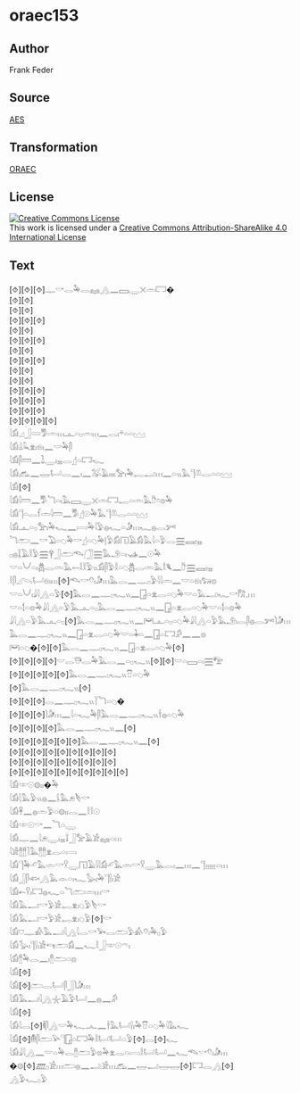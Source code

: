 # oraec153

## Author

Frank Feder

## Source

[AES](https://github.com/simondschweitzer/aes)

## Transformation

[ORAEC](https://oraec.github.io/)

## License

<a rel="license" href="http://creativecommons.org/licenses/by-sa/4.0/"><img alt="Creative Commons License" style="border-width:0" src="https://i.creativecommons.org/l/by-sa/4.0/88x31.png" /></a><br />This work is licensed under a <a rel="license" href="http://creativecommons.org/licenses/by-sa/4.0/">Creative Commons Attribution-ShareAlike 4.0 International License</a>

## Text

[⯑][⯑][⯑]𓊃𓎡𓂋𓅆𓂋𓈐𓂻𓈖𓈙𓇾𓏴𓏛𓉐�<br>
[⯑][⯑]<br>
[⯑][⯑]<br>
[⯑][⯑][⯑]<br>
[⯑][⯑]<br>
[⯑][⯑][⯑]<br>
[⯑][⯑]<br>
[⯑][⯑][⯑]<br>
[⯑][⯑]<br>
[⯑][⯑]<br>
[⯑][⯑][⯑]<br>
[⯑][⯑][⯑]<br>
[⯑][⯑][⯑]<br>
[⯑][⯑][⯑][⯑]<br>
𓇋𓀁𓈎𓃀𓄲𓀄𓏛𓏥𓊵𓏏𓊪𓏛𓏥𓈖𓂋𓏤𓍬𓏏𓏏𓈉<br>
𓇋𓀁𓏙𓆗𓁷𓏤𓁶𓏤𓈖𓎟𓅆𓋴<br>
𓇋𓀁𓋴𓏠𓈖𓍖𓇾𓏤𓈇𓂋𓊨𓏏𓉐𓆑<br>
𓇋𓀁𓃹𓈖𓉿𓂡𓂋𓈖𓏤𓈖𓅮𓄿𓏤𓏤𓏤𓏤𓅡𓏤𓅆𓉻𓂝𓏥𓈖𓏏𓏭𓅓𓊹𓌨𓂋𓏏𓏏𓈉<br>
𓇋𓀁[⯑]<br>
𓇋𓀁𓇋𓏠𓈖𓀄𓆓𓏏𓏤𓅓𓈙𓇾𓏴𓏛𓉐𓉻𓏏𓏛𓅓𓎨𓏌𓊖𓅆<br>
𓇋𓀁𓊹𓏏𓂋𓆳𓏛𓇋𓏠𓈖𓀄𓊨𓇳𓅆𓅓𓊹𓌨𓂋𓏏𓏏𓈉<br>
𓇋𓀁𓊵𓏏𓊪𓅡𓏤𓅆𓆑𓈖𓇯𓅆𓇋𓅱𓐍𓆑𓏏𓀏𓏥𓆑𓐍𓂋𓀒<br>
𓆓𓂧𓈖𓎡𓅐𓏏𓆇𓅆𓎡𓊨𓏏𓆇𓅆𓊤𓅱𓀁𓉔𓄿𓀁𓅓𓇋𓏏𓅱𓂋𓈗𓈘𓏤𓈇<br>
𓊪𓐍𓆼𓄿𓎛𓅱𓈗𓋁𓃀𓂧𓆞𓃂𓈗𓅓𓄂𓏏𓏤𓊛𓈖𓇳𓅆<br>
𓎟𓏏𓄋𓏏𓏤𓆣𓂋𓏛𓅓𓍿𓎛𓎛𓅱𓏭𓀁𓋴𓅱𓎛𓏏𓆇𓆣𓂋𓏛𓅓𓎛𓆰𓈖𓎨𓈗𓈘𓏤𓈇<br>
𓎛𓋴𓈎𓌪𓂡𓁶𓏤𓏥[⯑]𓆞𓎡𓄣𓏤𓀏𓏥𓅓𓂋𓈖𓊃𓊪𓅱𓇋𓇋𓏛𓈖𓎟𓏏𓁶𓏤𓃒𓊖<br>
𓎟𓏏𓄋𓏤𓇍𓇋𓂻𓏏𓅱[⯑]𓅓𓂋𓈖𓊃𓊪𓆑𓏭𓈖𓉗𓏏𓁷𓂋𓏏𓆇𓅆𓎟𓏏𓅓𓂝𓆑𓎡𓀗𓈒𓏥<br>
𓎟𓏏𓌀𓏏𓊖𓅆𓇍𓇋𓂻𓏏𓅱𓅓𓊵𓏏𓊪𓅓𓂋𓈖𓊃𓊪𓆑𓏭𓈖𓉗𓏏𓁷𓂋𓏏𓆇𓅆𓎟𓏏𓌀𓏏𓊖𓅆<br>
𓇍𓇋𓂻𓏏𓅱𓅓𓊵𓏏𓊪[⯑]𓅓𓂋𓈖𓊃𓊪𓆑𓏭𓈖𓋞𓊵𓏏𓊪𓏏𓆇𓅆𓇍𓇋𓂻𓏏𓅱𓅓𓄂𓏤𓂋𓋴𓐍𓂋𓀒𓌙𓀏𓏥𓅓𓂋𓈖𓊃𓊪𓆑𓏭𓈖𓉗𓏏𓁷𓂋𓏏𓆇𓅆𓎟𓏏𓇓𓏏𓈖𓉗𓏏𓉐𓀔𓈖𓈖𓊖<br>
𓋞𓏏𓆇�[⯑][⯑]𓅓𓂋𓈖𓊃𓊪𓆑𓏭𓈖𓉗𓏏𓁷𓂋𓏏𓆇𓅆[⯑]<br>
[⯑][⯑][⯑][⯑]𓎟𓂋𓇥𓂋𓅆𓅓𓂋𓈖𓏏𓊪𓆑𓏭[⯑][⯑]𓎟𓏏𓈙𓏏𓏤𓈗𓅟<br>
[⯑][⯑][⯑][⯑][⯑]𓅓𓂋𓈖𓊃𓊪𓆑𓏭𓎯𓏏𓆇𓅆<br>
[⯑]𓅓𓂋𓈖𓊃𓊪𓆑𓏭[⯑]<br>
[⯑][⯑][⯑]𓂋𓈖𓊃𓊪𓆑𓏭𓇅𓆓𓏏𓆇�<br>
[⯑][⯑][⯑]𓌙𓀏𓏥𓈖𓇋𓏏𓆑𓅆𓋴𓅓𓂋𓈖𓊃𓊪𓆑𓏭𓌂𓐍𓏏𓆇𓅆<br>
[⯑][⯑][⯑][⯑]𓅓𓂋𓈖𓊃𓊪𓆑𓏭𓈖[⯑]<br>
[⯑][⯑][⯑][⯑][⯑][⯑]𓅓𓂋𓈖𓊃𓊪𓆑𓏭𓈖[⯑]<br>
[⯑][⯑][⯑][⯑][⯑][⯑][⯑][⯑][⯑]<br>
[⯑][⯑][⯑][⯑][⯑][⯑][⯑][⯑][⯑]<br>
[⯑][⯑][⯑][⯑][⯑][⯑][⯑][⯑][⯑][⯑]<br>
𓇋𓀁𓎱𓇳𓊗𓏤𓏤�𓅆<br>
𓇋𓀁𓇛𓅓𓅱𓏭𓐍𓈖𓌰𓅓𓂉𓌸𓎡<br>
𓇋𓀁𓋹𓈖𓐍𓏛𓅱𓏏𓊗𓏤𓏤𓂋𓈖𓎛𓎛𓇳<br>
𓇋𓀁𓎱𓇳𓎡𓈖𓆓𓏏𓇾<br>
𓇋𓀁𓊃𓈖𓇋𓂉𓇾𓏤𓈇𓍏𓃀𓅡𓄿𓀀𓈐𓏏𓏥<br>
𓇋𓀀𓊽𓊽𓍘𓅓𓊽𓊽𓁷𓂋𓏏𓇯<br>
𓇋𓀁𓊹𓅆𓄔𓅓𓏛𓎡𓎃𓇾𓉔𓄿𓇋𓇋𓀁𓄔𓅓𓏛𓎡𓎃𓇾𓅓𓂋𓏤𓈖𓏥𓈖𓊹𓈈𓏏𓏥<br>
𓇋𓀁𓃀𓋴𓆟𓂻𓅓𓁹𓏏𓏤𓆑𓅭𓏤𓅆𓊹𓍛𓏤𓀀<br>
𓇋𓀁𓍉𓎃𓏤𓉐𓐍𓆑𓏏𓆓𓂧𓏛𓏥𓎡<br>
𓇋𓀁𓅓𓂝𓎡𓅱𓀀𓉻𓁷𓏤𓆇𓅱𓌸𓎡<br>
𓇋𓀁𓅓𓂝𓎡𓅱𓀀𓉻𓁷𓏤𓆇𓅱[⯑]𓎡<br>
𓇋𓀁𓈞𓊃𓀉𓅓𓂝𓇋𓂻𓇋𓂋𓎡𓅨𓂋𓂧𓅱𓀉𓄣𓏤𓅆𓊪𓅱<br>
𓇋𓀁𓅭𓏤𓊹𓍛𓏤𓀀𓄞𓂧𓀁𓈖𓆑𓎛𓃀𓎱𓇳𓍼𓏤<br>
𓇋𓀁𓊽𓅆𓂋𓈖𓏤𓊽𓂧𓏏𓊖<br>
𓇋𓀁[⯑]<br>
𓇋𓀁[⯑]𓂧𓂋𓂡𓋴𓃀𓌙𓀏𓏥<br>
𓇋𓀁𓅓𓂝𓇋𓂻𓇼𓄿𓅱𓂡𓈖𓐍𓈖𓀔<br>
𓇋𓀁[⯑]<br>
𓇋𓀁𓇋𓂋[⯑]𓌞𓋴𓂻𓎟𓅆𓆑𓂜𓈖𓌂𓅓𓂡𓍛𓏤𓅆𓎯𓏏𓆇𓅆𓇋𓅓𓆑<br>
𓇋𓀁[⯑]𓄟𓋴𓂧𓅪𓊹𓉗𓏏𓉐𓅆𓎛𓂡𓂡𓏏𓅱[⯑]𓂋[⯑]𓆑<br>
𓇋𓀁𓇍𓇋𓂻𓈖𓎟𓏏𓅆𓂋𓊽𓂧𓅱𓊖𓅆𓁷𓂋𓏏𓇯𓎛𓂡𓂡𓈖𓆑𓆞𓎡𓄣𓏤𓀏𓏥<br>
�𓊗[⯑]𓊏𓊪𓀀𓏥𓂧𓐍𓈖𓂢𓀀𓏥𓃹𓈖𓉿𓂝𓉿𓉿[⯑]𓉐𓂋𓂻[⯑]<br>
𓂻𓅱𓆑𓊪𓅱<br>
